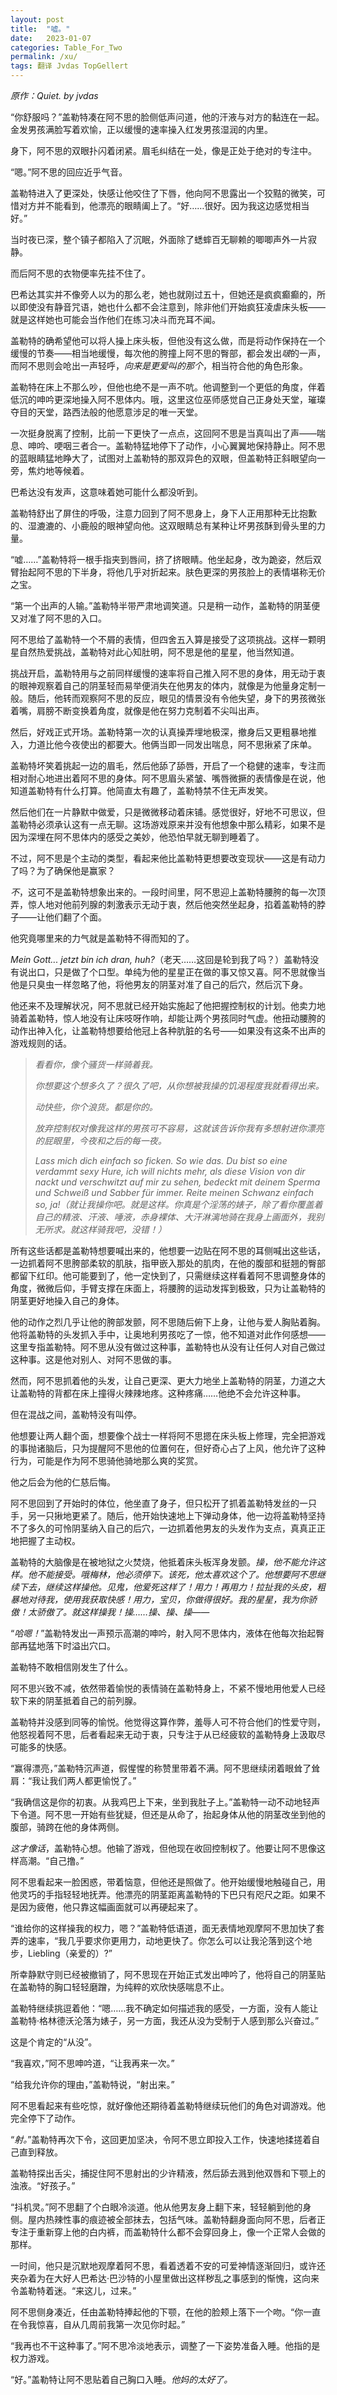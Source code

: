```yaml
---
layout: post
title:  "嘘。"
date:   2023-01-07
categories: Table_For_Two
permalink: /xu/
tags: 翻译 Jvdas TopGellert
---
```


*原作：Quiet. by jvdas*



“你舒服吗？”盖勒特凑在阿不思的脸侧低声问道，他的汗液与对方的黏连在一起。金发男孩满脸写着欢愉，正以缓慢的速率操入红发男孩湿润的内里。

身下，阿不思的双眼扑闪着闭紧。眉毛纠结在一处，像是正处于绝对的专注中。

“嗯。”阿不思的回应近乎气音。

盖勒特进入了更深处，快感让他咬住了下唇，他向阿不思露出一个狡黠的微笑，可惜对方并不能看到，他漂亮的眼睛阖上了。“好……很好。因为我这边感觉相当好。”

当时夜已深，整个镇子都陷入了沉眠，外面除了蟋蟀百无聊赖的唧唧声外一片寂静。

而后阿不思的衣物便率先挂不住了。

巴希达其实并不像旁人以为的那么老，她也就刚过五十，但她还是疯疯癫癫的，所以即使没有静音咒语，她也什么都不会注意到，除非他们开始疯狂凌虐床头板——就是这样她也可能会当作他们在练习决斗而充耳不闻。

盖勒特的确希望他可以将人操上床头板，但他没有这么做，而是将动作保持在一个缓慢的节奏——相当地缓慢，每次他的胯撞上阿不思的臀部，都会发出*啵*的一声，而阿不思则会呛出一声轻呼，*向来是更爱叫的那个*，相当符合他的角色形象。

盖勒特在床上不那么吵，但他也绝不是一声不吭。他调整到一个更低的角度，伴着低沉的呻吟更深地操入阿不思体内。哦，这里这位巫师感觉自己正身处天堂，璀璨夺目的天堂，路西法般的他愿意涉足的唯一天堂。

一次挺身脱离了控制，比前一下更快了一点点，这回阿不思是当真叫出了声——喘息、呻吟、哽咽三者合一。盖勒特猛地停下了动作，小心翼翼地保持静止。阿不思的蓝眼睛猛地睁大了，试图对上盖勒特的那双异色的双眼，但盖勒特正斜眼望向一旁，焦灼地等候着。

巴希达没有发声，这意味着她可能什么都没听到。

盖勒特舒出了屏住的呼吸，注意力回到了阿不思身上，身下人正用那种无比抱歉的、湿漉漉的、小鹿般的眼神望向他。这双眼睛总有某种让坏男孩酥到骨头里的力量。

“嘘……”盖勒特将一根手指夹到唇间，挤了挤眼睛。他坐起身，改为跪姿，然后双臂抬起阿不思的下半身，将他几乎对折起来。肤色更深的男孩脸上的表情堪称无价之宝。

“第一个出声的人输。”盖勒特半带严肃地调笑道。只是稍一动作，盖勒特的阴茎便又对准了阿不思的入口。

阿不思给了盖勒特一个不屑的表情，但四舍五入算是接受了这项挑战。这样一颗明星自然热爱挑战，盖勒特对此心知肚明，阿不思是他的星星，他当然知道。

挑战开启，盖勒特用与之前同样缓慢的速率将自己推入阿不思的身体，用无动于衷的眼神观察着自己的阴茎轻而易举便消失在他男友的体内，就像是为他量身定制一般。随后，他转而观察阿不思的反应，眼见的情景没有令他失望，身下的男孩微张着嘴，肩膀不断变换着角度，就像是他在努力克制着不尖叫出声。

然后，好戏正式开场。盖勒特第一次的认真操弄埋地极深，撤身后又更粗暴地推入，力道比他今夜使出的都要大。他俩当即一同发出喘息，阿不思揪紧了床单。

盖勒特坏笑着挑起一边的眉毛，然后他舔了舔唇，开启了一个稳健的速率，专注而相对耐心地进出着阿不思的身体。阿不思眉头紧皱、嘴唇微撅的表情像是在说，他知道盖勒特有什么打算。他简直太有趣了，盖勒特禁不住无声发笑。

然后他们在一片静默中做爱，只是微微移动着床铺。感觉很好，好地不可思议，但盖勒特必须承认这有一点无聊。这场游戏原来并没有他想象中那么精彩，如果不是因为深埋在阿不思体内的感受之美妙，他恐怕早就无聊到睡着了。

不过，阿不思是个主动的类型，看起来他比盖勒特更想要改变现状——这是有动力了吗？为了确保他是赢家？

*不*，这可不是盖勒特想象出来的。一段时间里，阿不思迎上盖勒特腰胯的每一次顶弄，惊人地对他前列腺的刺激表示无动于衷，然后他突然坐起身，掐着盖勒特的脖子——让他们翻了个面。

他究竟哪里来的力气就是盖勒特不得而知的了。

*Mein Gott... jetzt bin ich dran, huh?*（老天……这回是轮到我了吗？）盖勒特没有说出口，只是做了个口型。单纯为他的星星正在做的事又惊又喜。阿不思就像当他是只臭虫一样忽略了他，将他男友的阴茎对准了自己的后穴，然后沉下身。

他还来不及理解状况，阿不思就已经开始实施起了他把握控制权的计划。他卖力地骑着盖勒特，惊人地没有让床吱呀作响，却能让两个男孩同时气虚。他扭动腰胯的动作出神入化，让盖勒特想要给他冠上各种肮脏的名号——如果没有这条不出声的游戏规则的话。
<em>
> 看看你，像个骚货一样骑着我。
> 
> 你想要这个想多久了？很久了吧，从你想被我操的饥渴程度我就看得出来。
> 
> 动快些，你个浪货。都是你的。
> 
> 放弃控制权对像我这样的男孩可不容易，这就该告诉你我有多想射进你漂亮的屁眼里，今夜和之后的每一夜。
> 
> Lass mich dich einfach so ficken. So wie das. Du bist so eine verdammt sexy Hure, ich will nichts mehr, als diese Vision von dir nackt und verschwitzt auf mir zu sehen, bedeckt mit deinem Sperma und Schweiß und Sabber für immer. Reite meinen Schwanz einfach so, ja!（就让我操你吧。就是这样。你真是个淫荡的婊子，除了看你覆盖着自己的精液、汗液、唾液，赤身裸体、大汗淋漓地骑在我身上画面外，我别无所求。就这样骑我吧，没错！）
</em>

所有这些话都是盖勒特想要喊出来的，他想要一边贴在阿不思的耳侧喊出这些话，一边抓着阿不思胯部柔软的肌肤，指甲嵌入那处的肌肉，在他的腹部和挺翘的臀部都留下红印。他可能要到了，他一定快到了，只需继续这样看着阿不思调整身体的角度，微微后仰，手臂支撑在床面上，将腰胯的运动发挥到极致，只为让盖勒特的阴茎更好地操入自己的身体。

他的动作之烈几乎让他的胯部发颤，阿不思随后俯下上身，让他与爱人胸贴着胸。他将盖勒特的头发抓入手中，让奥地利男孩吃了一惊，他不知道对此作何感想——这里专指盖勒特。阿不思从没有做过这种事，盖勒特也从没有让任何人对自己做过这种事。这是他对别人、对阿不思做的事。

然而，阿不思抓着他的头发，让自己更深、更大力地坐上盖勒特的阴茎，力道之大让盖勒特的背都在床上撞得火辣辣地疼。这种疼痛……他绝不会允许这种事。

但在混战之间，盖勒特没有叫停。

他想要让两人翻个面，想要像个战士一样将阿不思摁在床头板上修理，完全把游戏的事抛诸脑后，只为提醒阿不思他的位置何在，但好奇心占了上风，他允许了这种行为，可能是作为阿不思骑他骑地那么爽的奖赏。

他之后会为他的仁慈后悔。

阿不思回到了开始时的体位，他坐直了身子，但只松开了抓着盖勒特发丝的一只手，另一只揪地更紧了。随后，他开始快速地上下弹动身体，他一边将盖勒特坚持不了多久的可怜阴茎纳入自己的后穴，一边抓着他男友的头发作为支点，真真正正地把握了主动权。

盖勒特的大脑像是在被地狱之火焚烧，他抵着床头板浑身发颤。*操，他不能允许这样。他不能接受。哦梅林，他必须停下。该死，他太喜欢这个了。他想要阿不思继续下去，继续这样操他。见鬼，他爱死这样了！用力！再用力！拉扯我的头皮，粗暴地对待我，使用我获取快感！用力，宝贝，你做得很好。我的星星，我为你骄傲！太骄傲了。就这样操我！操……操、操、操——*

“*哈嗯！*”盖勒特发出一声预示高潮的呻吟，射入阿不思体内，液体在他每次抬起臀部再猛地落下时溢出穴口。

盖勒特不敢相信刚发生了什么。

阿不思兴致不减，依然带着愉悦的表情骑在盖勒特身上，不紧不慢地用他爱人已经软下来的阴茎抵着自己的前列腺。

盖勒特并没感到同等的愉悦。他觉得这算作弊，羞辱人可不符合他们的性爱守则，他怒视着阿不思，后者看起来无动于衷，只专注于从已经疲软的盖勒特身上汲取尽可能多的快感。

“赢得漂亮，”盖勒特沉声道，假惺惺的称赞里带着不满。阿不思继续闭着眼耸了耸肩：“我让我们两人都更愉悦了。”

“我确信这是你的初衷。从我鸡巴上下来，坐到我肚子上。”盖勒特一动不动地轻声下令道。阿不思一开始有些犹疑，但还是从命了，抬起身体从他的阴茎改坐到他的腹部，骑跨在他的身体两侧。

*这才像话*，盖勒特心想。他输了游戏，但他现在收回控制权了。他要让阿不思像这样高潮。“自己撸。”

阿不思看起来一脸困惑，带着恼意，但他还是照做了。他开始缓慢地触碰自己，用他灵巧的手指轻轻地抚弄。他漂亮的阴茎距离盖勒特的下巴只有咫尺之距。如果不是因为疲倦，他只靠这幅画面就可以再硬起来了。

“谁给你的这样操我的权力，嗯？”盖勒特低语道，面无表情地观摩阿不思加快了套弄的速率，“我几乎要求你更用力，动地更快了。你怎么可以让我沦落到这个地步，Liebling（亲爱的）?”

所幸静默守则已经被撤销了，阿不思现在开始正式发出呻吟了，他将自己的阴茎贴在盖勒特的胸口轻轻磨蹭，为纯粹的欢欣快感喘息不止。

盖勒特继续挑逗着他：“嗯……我不确定如何描述我的感受，一方面，没有人能让盖勒特·格林德沃沦落为婊子，另一方面，我还从没为受制于人感到那么兴奋过。”

这是个肯定的“从没”。

“我喜欢，”阿不思呻吟道，“让我再来一次。”

“给我允许你的理由，”盖勒特说，“射出来。”

阿不思看起来有些吃惊，就好像他还期待着盖勒特继续玩他们的角色对调游戏。他完全停下了动作。

“*射。*”盖勒特再次下令，这回更加坚决，令阿不思立即投入工作，快速地揉搓着自己直到释放。

盖勒特探出舌尖，捕捉住阿不思射出的少许精液，然后舔去溅到他双唇和下颚上的浊液。“好孩子。”

“抖机灵。”阿不思翻了个白眼冷淡道。他从他男友身上翻下来，轻轻躺到他的身侧。屋内热辣性事的痕迹被全部抹去，包括气味。盖勒特翻身面向阿不思，后者正专注于重新穿上他的白内裤，而盖勒特什么都不会穿回身上，像一个正常人会做的那样。

一时间，他只是沉默地观摩着阿不思，看着透着不安的可爱神情逐渐回归，或许还夹杂着为在大好人巴希达·巴沙特的小屋里做出这样秽乱之事感到的惭愧，这向来令盖勒特着迷。“来这儿，过来。”

阿不思侧身凑近，任由盖勒特捧起他的下颚，在他的脸颊上落下一个吻。“你一直在令我惊喜，自从几周前我第一次见你时起。”

“我再也不干这种事了。”阿不思冷淡地表示，调整了一下姿势准备入睡。他指的是权力游戏。

“好。”盖勒特让阿不思贴着自己胸口入睡。*他妈的太好了。*

